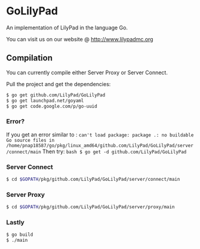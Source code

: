 GoLilyPad
=============

An implementation of LilyPad in the language Go.

You can visit us on our website @ http://www.lilypadmc.org

Compilation
-------------

You can currently compile either Server Proxy or Server Connect.

Pull the project and get the dependencies:
```bash
$ go get github.com/LilyPad/GoLilyPad
$ go get launchpad.net/goyaml
$ go get code.google.com/p/go-uuid
```

### Error? ###
If you get an error similar to :
`can't load package: package .: no buildable Go source files in /home/pnap18587/go/pkg/linux_amd64/github.com/LilyPad/GoLilyPad/server/connect/main`
Then try:
`bash
$ go get -d github.com/LilyPad/GoLilyPad
`

### Server Connect ###

```bash
$ cd $GOPATH/pkg/github.com/LilyPad/GoLilyPad/server/connect/main
```

### Server Proxy ###

```bash
$ cd $GOPATH/pkg/github.com/LilyPad/GoLilyPad/server/proxy/main
```

### Lastly ###

```bash
$ go build
$ ./main
```
